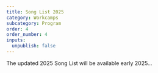 ```yaml
---
title: Song List 2025
category: Workcamps
subcategory: Program
order: 4
order_number: 4
inputs:
  unpublish: false
---
```

The updated 2025 Song List will be available early 2025…